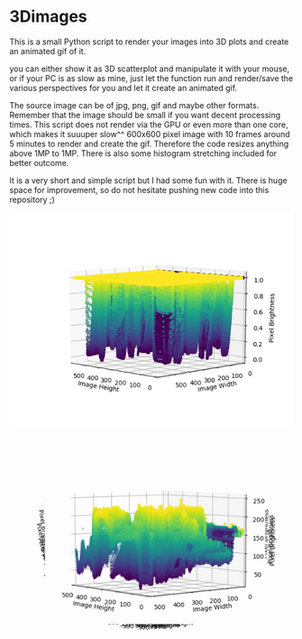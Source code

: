 # 3Dimages
This is a small Python script to render your images into 3D plots and create an animated gif of it.

you can either show it as 3D scatterplot and manipulate it with your mouse, or if your PC is as slow as mine, just let the function run and render/save the various perspectives for you and let it create an animated gif.

The  source image can be of jpg, png, gif and maybe other formats.
Remember that the image should be small if you want decent processing times. This script does not render via the GPU or even more than one core, which makes it suuuper slow^^ 600x600 pixel image with 10 frames around 5 minutes to render and create the gif. Therefore the code resizes anything above 1MP to 1MP.
There is also some histogram stretching included for better outcome.

It is a very short and simple script but I had some fun with it.
There is huge space for improvement, so do not hesitate pushing new code into this repository ;)









![](works_3D.gif)

![](Lenna.gif)

